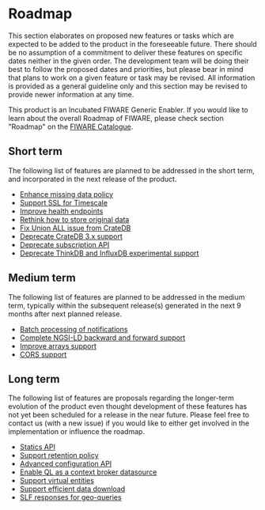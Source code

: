 # Roadmap

This section elaborates on proposed new features or tasks which are expected to
be added to the product in the foreseeable future. There should be no
assumption of a commitment to deliver these features on specific dates neither
in the given order. The development team will be doing their best to follow the
proposed dates and priorities, but please bear in mind that plans to work on a
given feature or task may be revised. All information is provided as a general
guideline only and this section may be revised to provide newer information at
any time.

This product is an Incubated FIWARE Generic Enabler.  If you would like to learn
about the overall Roadmap of FIWARE, please check section "Roadmap" on the
[FIWARE Catalogue](https://github.com/Fiware/catalogue).

## Short term

The following list of features are planned to be addressed in the short term,
and incorporated in the next release of the product.

- [Enhance missing data policy](https://github.com/smartsdk/ngsi-timeseries-api/issues/141)
- [Support SSL for Timescale](https://github.com/smartsdk/ngsi-timeseries-api/issues/393)
- [Improve health endpoints](https://github.com/smartsdk/ngsi-timeseries-api/issues/377)
- [Rethink how to store original data](https://github.com/smartsdk/ngsi-timeseries-api/issues/344)
- [Fix Union ALL issue from CrateDB](https://github.com/smartsdk/ngsi-timeseries-api/issues/306)
- [Deprecate CrateDB 3.x support](https://github.com/smartsdk/ngsi-timeseries-api/issues/423)
- [Deprecate subscription API](https://github.com/smartsdk/ngsi-timeseries-api/issues/424)
- [Deprecate ThinkDB and InfluxDB experimental support](https://github.com/smartsdk/ngsi-timeseries-api/issues/425)

## Medium term

The following list of features are planned to be addressed in the medium term,
typically within the subsequent release(s) generated in the next 9 months after
next planned release.

- [Batch processing of notifications](https://github.com/smartsdk/ngsi-timeseries-api/issues/193)
- [Complete NGSI-LD backward and forward support](https://github.com/smartsdk/ngsi-timeseries-api/issues/398)
- [Improve arrays support](https://github.com/smartsdk/ngsi-timeseries-api/issues/147)
- [CORS support](https://github.com/smartsdk/ngsi-timeseries-api/issues/135)

## Long term

The following list of features are proposals regarding the longer-term
evolution of the product even thought development of these features has not yet
been scheduled for a release in the near future. Please feel free to contact us
(with a new issue) if you would like to either get involved in the
implementation or influence the roadmap.

- [Statics API](https://github.com/smartsdk/ngsi-timeseries-api/issues/262)
- [Support retention policy](https://github.com/smartsdk/ngsi-timeseries-api/issues/15)
- [Advanced configuration API](https://github.com/smartsdk/ngsi-timeseries-api/issues/10)
- [Enable QL as a context broker datasource](https://github.com/smartsdk/ngsi-timeseries-api/issues/102)
- [Support virtual entities](https://github.com/smartsdk/ngsi-timeseries-api/issues/101)
- [Support efficient data download](https://github.com/smartsdk/ngsi-timeseries-api/issues/155)
- [SLF responses for geo-queries](https://github.com/smartsdk/ngsi-timeseries-api/issues/149)
